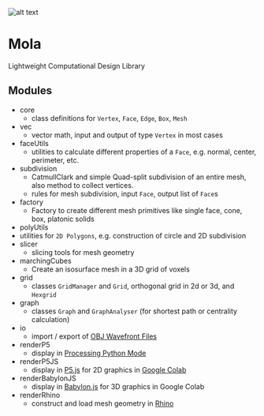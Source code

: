 ![alt text](https://docs.google.com/drawings/d/e/2PACX-1vRoP2HqMsB_c6zIruq1oqvYZ2b1jlXSe9mKGeDNs38SOBh-v853UQC3NQctYHhdvSRnFrP1ls7vr0uy/pub?w=198&h=287)

# Mola
Lightweight Computational Design Library

## Modules
- core
  - class definitions for `Vertex`, `Face`, `Edge`, `Box`, `Mesh`
- vec
  - vector math, input and output of type `Vertex` in most cases
- faceUtils
  - utilities to calculate different properties of a `Face`, e.g. normal, center, perimeter, etc.
- subdivision
  - CatmullClark and simple Quad-split subdivision of an entire mesh, also method to collect vertices.
  - rules for mesh subdivision, input `Face`, output list of `Face`s
- factory
  - Factory to create different mesh primitives like single face, cone, box, platonic solids
- polyUtils
-   utilities for `2D Polygons`, e.g. construction of circle and 2D subdivision
- slicer
  - slicing tools for mesh geometry
- marchingCubes
  - Create an isosurface mesh in a 3D grid of voxels
- grid
  - classes `GridManager` and `Grid`, orthogonal grid in 2d or 3d, and `Hexgrid`
- graph
  - classes `Graph` and `GraphAnalyser` (for shortest path or centrality calculation)
- io
  - import / export of [OBJ Wavefront Files](https://en.wikipedia.org/wiki/Wavefront_.obj_file)
- renderP5
  - display in [Processing Python Mode](https://py.processing.org)
- renderP5JS
  - display in [P5.js](http://p5js.org) for 2D graphics in [Google Colab](https://colab.research.google.com/notebooks/welcome.ipynb#recent=true)
- renderBabylonJS
  - display in [Babylon.js](https://www.babylonjs.com) for 3D graphics in Google Colab
- renderRhino
  - construct and load mesh geometry in [Rhino](https://www.rhino3d.com)
